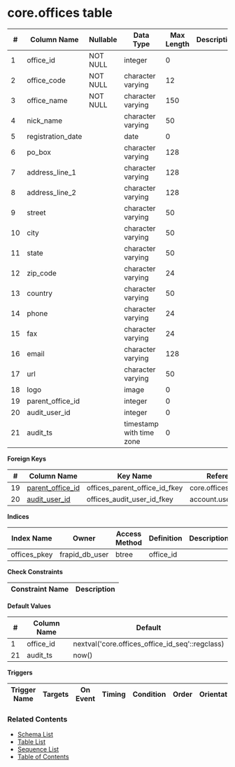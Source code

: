 # core.offices table



| # | Column Name | Nullable | Data Type | Max Length | Description |
| --- | --- | --- | --- | --- | --- |
| 1 | office_id | NOT NULL | integer | 0 |  |
| 2 | office_code | NOT NULL | character varying | 12 |  |
| 3 | office_name | NOT NULL | character varying | 150 |  |
| 4 | nick_name |  | character varying | 50 |  |
| 5 | registration_date |  | date | 0 |  |
| 6 | po_box |  | character varying | 128 |  |
| 7 | address_line_1 |  | character varying | 128 |  |
| 8 | address_line_2 |  | character varying | 128 |  |
| 9 | street |  | character varying | 50 |  |
| 10 | city |  | character varying | 50 |  |
| 11 | state |  | character varying | 50 |  |
| 12 | zip_code |  | character varying | 24 |  |
| 13 | country |  | character varying | 50 |  |
| 14 | phone |  | character varying | 24 |  |
| 15 | fax |  | character varying | 24 |  |
| 16 | email |  | character varying | 128 |  |
| 17 | url |  | character varying | 50 |  |
| 18 | logo |  | image | 0 |  |
| 19 | parent_office_id |  | integer | 0 |  |
| 20 | audit_user_id |  | integer | 0 |  |
| 21 | audit_ts |  | timestamp with time zone | 0 |  |



**Foreign Keys**

| # | Column Name | Key Name | References |
| --- | --- | --- | --- |
| 19 | [parent_office_id](../core/offices.md) | offices_parent_office_id_fkey | core.offices.office_id |
| 20 | [audit_user_id](../account/users.md) | offices_audit_user_id_fkey | account.users.user_id |



**Indices**

| Index Name | Owner | Access Method | Definition | Description |
| --- | --- | --- | --- | --- |
| offices_pkey | frapid_db_user | btree | office_id |  |



**Check Constraints**

| Constraint Name | Description |
| --- | --- |



**Default Values**

| # | Column Name | Default |
| --- | --- | --- |
| 1 | office_id | nextval('core.offices_office_id_seq'::regclass) |
| 21 | audit_ts | now() |


**Triggers**

| Trigger Name | Targets | On Event | Timing | Condition | Order | Orientation | Description |
| --- | --- | --- | --- | --- | --- | --- | --- |


### Related Contents
* [Schema List](../../schemas.md)
* [Table List](../../tables.md)
* [Sequence List](../../sequences.md)
* [Table of Contents](../../README.md)

